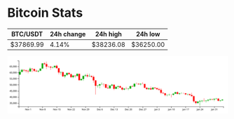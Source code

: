 # Bitcoin Stats

BTC/USDT|24h change|24h high|24h low|
|---|---|---|---|
|$37869.99|4.14%|$38236.08|$36250.00|

<img src="./chart.svg">
